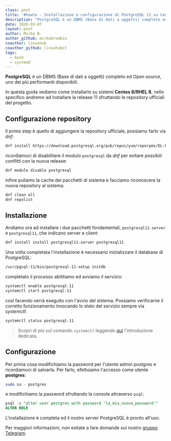 ```yaml
---
class: post
title: '#howto - Installazione e configurazione di PostgreSQL 11 su Centos 8/RHEL 8'
description: "PostgreSQL è un DBMS (Base di dati a oggetti) completo ed Open source, uno dei più performanti disponibili."
date: 2020-03-07
layout: post
author: Mirko B.
author_github: mirkobrombin
coauthor: linuxhub
coauthor_github: linuxhubit
tags:
  - bash  
  - systemd
---
```

**PostgreSQL** è un DBMS (Base di dati a oggetti) completo ed Open source, uno dei più performanti disponibili.

In questa guida vediamo come installarlo su sistemi **Centos 8/RHEL 8**, nello specifico andremo ad installare la release 11 sfruttando le repository ufficiali del progetto.

## Configurazione repository
Il primo step è quello di aggiungere la repository ufficiale, possiamo farlo via *dnf*:
```bash
dnf install https://download.postgresql.org/pub/repos/yum/reporpms/EL-8-x86_64/pgdg-redhat-repo-latest.noarch.rpm
```
ricordiamoci di disabilitare il modulo `postgresql` da *dnf* per evitare possibili conflitti con la nuova release:
```bash
dnf module disable postgresql
```
infine puliamo la cache dei pacchetti di sistema e facciamo riconoscere la nuova repository al sistema:
```bash
dnf clean all
dnf repolist
```

## Installazione
Andiamo ora ad installare i due pacchetti fondamentali, `postgresql11-server` e `postgresql11`, che indicano server e client:
```bash
dnf install install postgresql11-server postgresql11
```
Una volta completata l'installazione è necessario inizializzare il database di PostgreSQL:
```bash
/usr/pgsql-11/bin/postgresql-11-setup initdb
```
completato il processo abilitiamo ed avviamo il servizio:
```bash
systemctl enable postgresql-11
systemctl start postgresql-11
```
così facendo verrà eseguito con l'avvio del sistema. Possiamo verificarne il corretto funzionamento invocando lo stato del servizio sempre via *systemctl*:
```bash
systemctl status postgresql-11
```
> Scopri di più sul comando `systemctl` leggendo <a href="https://linuxhub.it/articles/howto-introduzione-a-systemd">qui</a> l'introduzione dedicata.

## Configurazione
Per prima cosa modifichiamo la password per l'utente admin postgres e ricordiamoci di salvarla. Per farlo, efettuiamo l'accesso come utente **postgres**:
```bash
sudo su - postgres 
```
e modifichiamo la password sfruttando la console attraverso `psql`:
```sql
psql -c "alter user postgres with password 'la_mia_nuova_password'" 
ALTER ROLE
```

L'installazione è completa ed il nostro server PostgreSQL è pronto all'uso.

Per maggiori informazioni, non esitate a fare domande sul nostro [gruppo Telegram](https://t.me/linuxpeople).